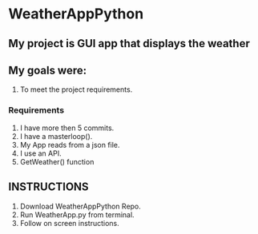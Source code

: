 # WeatherAppPython

## My project is GUI app that displays the weather 
## My goals were: 
1. To meet the project requirements.  
### Requirements
1. I have more then 5 commits.
2. I have a masterloop().
3. My App reads from a json file.
4. I use an API. 
5. GetWeather() function 
## INSTRUCTIONS
1. Download WeatherAppPython Repo.
2. Run WeatherApp.py from terminal.
3. Follow on screen instructions. 
